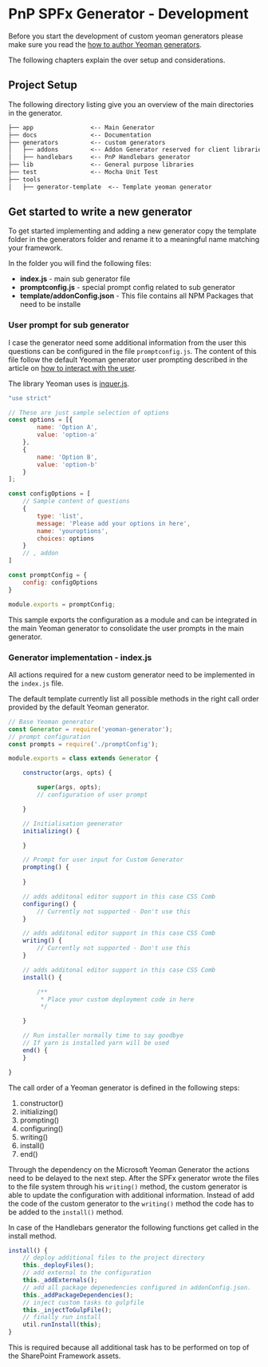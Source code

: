 # PnP SPFx Generator - Development

Before you start the development of custom yeoman generators please make sure you read the [how to author Yeoman generators](http://yeoman.io/authoring/).

The following chapters explain the over setup and considerations.

## Project Setup
The following directory listing give you an overview of the main directories in the generator.

```txt
├── app                <-- Main Generator
├── docs               <-- Documentation
├── generators         <-- custom generators
│   ├── addons         <-- Addon Generator reserved for client libraries only
│   ├── handlebars     <-- PnP Handlebars generator
├── lib                <-- General purpose libraries
├── test               <-- Mocha Unit Test
├── tools
│   ├── generator-template  <-- Template yeoman generator
```

## Get started to write a new generator

To get started implementing and adding a new generator copy the template folder in the generators folder and rename it to a meaningful name matching your framework.

In the folder you will find the following files:

* **index.js** - main sub generator file
* **promptconfig.js** - special prompt config related to sub generator
* **template/addonConfig.json** - This file contains all NPM Packages that need to be installe

### User prompt for sub generator

I case the generator need some additional information from the user this questions can be configured in the file `promptconfig.js`. The content of this file follow the default Yeoman generator user prompting described in the article on [how to interact with the user](http://yeoman.io/authoring/user-interactions.html).

The library Yeoman uses is [inquer.js](https://github.com/SBoudrias/Inquirer.js/).

```js
"use strict"

// These are just sample selection of options
const options = [{
        name: 'Option A',
        value: 'option-a'
    },
    {
        name: 'Option B',
        value: 'option-b'
    }
];

const configOptions = [
    // Sample content of questions
    {
        type: 'list',
        message: 'Please add your options in here',
        name: 'youroptions',
        choices: options
    }
    // , addon
]

const promptConfig = {
    config: configOptions
}

module.exports = promptConfig;
```

This sample exports the configuration as a module and can be integrated in the main Yeoman generator to consolidate the user prompts in the main generator.

### Generator implementation - index.js

All actions required for a new custom generator need to be implemented in the ```index.js``` file.

The default template currently list all possible methods in the right call order provided by the default Yeoman generator.

```js
// Base Yeoman generator
const Generator = require('yeoman-generator');
// prompt configuration
const prompts = require('./promptConfig');

module.exports = class extends Generator {

    constructor(args, opts) {

        super(args, opts);
        // configuration of user prompt

    }

    // Initialisation geenerator
    initializing() {

    }

    // Prompt for user input for Custom Generator
    prompting() {
    
    }

    // adds additonal editor support in this case CSS Comb
    configuring() {
        // Currently not supported - Don't use this
    }

    // adds additonal editor support in this case CSS Comb
    writing() {
        // Currently not supported - Don't use this
    }

    // adds additonal editor support in this case CSS Comb
    install() {

        /**
         * Place your custom deployment code in here
         */

    }

    // Run installer normally time to say goodbye
    // If yarn is installed yarn will be used
    end() {
    }

}
```

The call order of a Yeoman generator is defined in the following steps:

1. constructor()
2. initializing()
3. prompting()
4. configuring()
5. writing()
6. install()
7. end()

Through the dependency on the Microsoft Yeoman Generator the actions need to be delayed to the next step. After the SPFx generator wrote the files to the file system through his `writing()` method, the custom generator is able to update the configuration with additional information.
Instead of add the code of the custom generator to the `writing()` method the code has to be added to the `install()` method.

In case of the Handlebars generator the following functions get called in the install method.

```js
install() {
    // deploy additional files to the project directory
    this._deployFiles();
    // add external to the configuration
    this._addExternals();
    // add all package depenedencies configured in addonConfig.json.
    this._addPackageDependencies();
    // inject custom tasks to gulpfile
    this._injectToGulpFile();
    // finally run install
    util.runInstall(this);
}
```

This is required because all additional task has to be performed on top of the SharePoint Framework assets.
